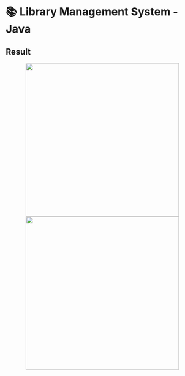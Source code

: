 # 📚 Library Management System -Java

## Result
<p align="middle">
   <img src="../master/images/interface.JPG" width="400"/>
   <img src="../master/images/interface2.JPG" width="400"/>
</p>   
